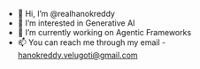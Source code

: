 - 👋 Hi, I’m @realhanokreddy
- 👀 I’m interested in Generative AI
- 🌱 I’m currently working on Agentic Frameworks
- 📫 You can reach me through my email - hanokreddy.velugoti@gmail.com

<!---
realhanokreddy/realhanokreddy is a ✨ special ✨ repository because its `README.md` (this file) appears on your GitHub profile.
You can click the Preview link to take a look at your changes.
--->

